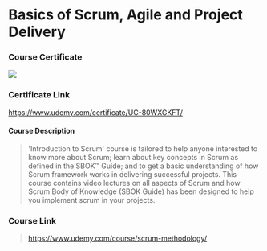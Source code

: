 # Basics of Scrum, Agile and Project Delivery

### Course Certificate
![](https://udemy-certificate.s3.amazonaws.com/image/UC-80WXGKFT.jpg?l=null)

### Certificate Link
https://www.udemy.com/certificate/UC-80WXGKFT/

#### Course Description
> 'Introduction to Scrum' course is tailored to help anyone interested to know more about Scrum; learn about key concepts in Scrum as defined in the SBOK™ Guide; and to get a basic understanding of how Scrum framework works in delivering successful projects. 
> This course contains video lectures on all aspects of Scrum and how Scrum Body of Knowledge (SBOK Guide) has been designed to help you implement scrum in your projects. 

### Course Link
> https://www.udemy.com/course/scrum-methodology/
